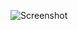 ![Screenshot](https://raw.githubusercontent.com/Cryakl/Ultimate-RAT-Collection/refs/heads/main/ByShell/Byshell%201.09%20Build%2020071216/Screenshot.png)
